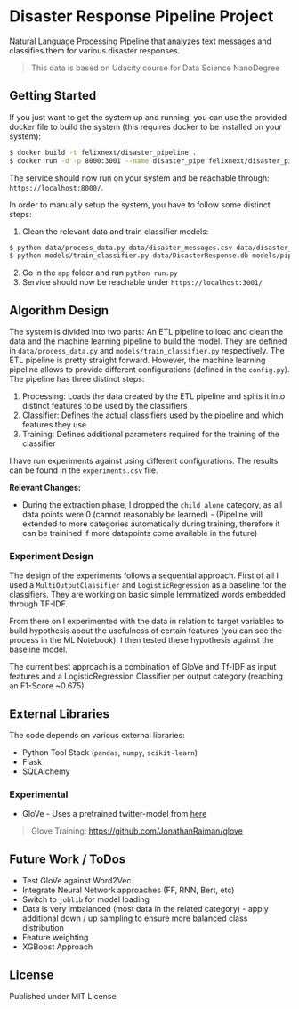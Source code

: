 # Disaster Response Pipeline Project

Natural Language Processing Pipeline that analyzes text messages and classifies them for various disaster responses.

> This data is based on Udacity course for Data Science NanoDegree

## Getting Started

If you just want to get the system up and running, you can use the provided docker file to build the system (this requires docker to be installed on your system):

```bash
$ docker build -t felixnext/disaster_pipeline .
$ docker run -d -p 8000:3001 --name disaster_pipe felixnext/disaster_pipeline
```

The service should now run on your system and be reachable through: `https://localhost:8000/`.

In order to manually setup the system, you have to follow some distinct steps:

1. Clean the relevant data and train classifier models:
  ```bash
  $ python data/process_data.py data/disaster_messages.csv data/disaster_categories.csv data/DisasterResponse.db
  $ python models/train_classifier.py data/DisasterResponse.db models/pipeline.pkl
  ```
2. Go in the `app` folder and run `python run.py`
3. Service should now be reachable under `https://localhost:3001/`

## Algorithm Design

The system is divided into two parts: An ETL pipeline to load and clean the data and the machine learning pipeline to build the model. They are defined in `data/process_data.py` and `models/train_classifier.py` respectively. The ETL pipeline is pretty straight forward. However, the machine learning pipeline allows to provide different configurations (defined in the `config.py`). The pipeline has three distinct steps:

1. Processing: Loads the data created by the ETL pipeline and splits it into distinct features to be used by the classifiers
2. Classifier: Defines the actual classifiers used by the pipeline and which features they use
3. Training: Defines additional parameters required for the training of the classifier

I have run experiments against using different configurations. The results can be found in the `experiments.csv` file.

**Relevant Changes:**

* During the extraction phase, I dropped the `child_alone` category, as all data points were 0 (cannot reasonably be learned) - (Pipeline will extended to more categories automatically during training, therefore it can be trainined if more datapoints come available in the future)

### Experiment Design

The design of the experiments follows a sequential approach. First of all I used a `MultiOutputClassifier` and `LogisticRegression` as a baseline for the classifiers. They are working on basic simple lemmatized words embedded through TF-IDF.

From there on I experimented with the data in relation to target variables to build hypothesis about the usefulness of certain features (you can see the process in the ML Notebook).
I then tested these hypothesis against the baseline model.

The current best approach is a combination of GloVe and Tf-IDF as input features and a LogisticRegression Classifier per output category (reaching an F1-Score ~0.675).

## External Libraries

The code depends on various external libraries:

* Python Tool Stack (`pandas`, `numpy`, `scikit-learn`)
* Flask
* SQLAlchemy

### Experimental

* GloVe - Uses a pretrained twitter-model from [here](https://github.com/stanfordnlp/GloVe)

> Glove Training: https://github.com/JonathanRaiman/glove

## Future Work / ToDos

* Test GloVe against Word2Vec
* Integrate Neural Network approaches (FF, RNN, Bert, etc)
* Switch to `joblib` for model loading
* Data is very imbalanced (most data in the related category) - apply additional down / up sampling to ensure more balanced class distribution
* Feature weighting
* XGBoost Approach

## License

Published under MIT License
